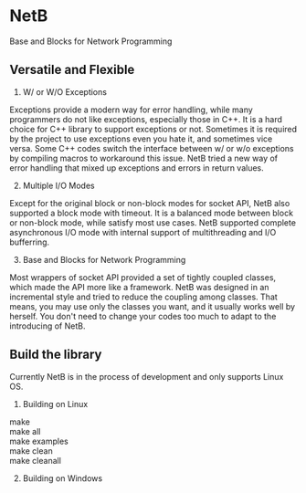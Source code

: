 # NetB

Base and Blocks for Network Programming

## Versatile and Flexible  

1. W/ or W/O Exceptions  

Exceptions provide a modern way for error handling, while many programmers do not like exceptions, especially those in C++. It is a hard choice for C++ library to support exceptions or not. Sometimes it is required by the project to use exceptions even you hate it, and sometimes vice versa. Some C++ codes switch the interface between w/ or w/o exceptions by compiling macros to workaround this issue. NetB tried a new way of error handling that mixed up exceptions and errors in return values.   

2. Multiple I/O Modes  

Except for the original block or non-block modes for socket API, NetB also supported a block mode with timeout. It is a balanced mode between block or non-block mode, while satisfy most use cases. NetB supported complete asynchronous I/O mode with internal support of multithreading and I/O bufferring.  

3. Base and Blocks for Network Programming  

Most wrappers of socket API provided a set of tightly coupled classes, which made the API more like a framework. NetB was designed in an incremental style and tried to reduce the coupling among classes. That means, you may use only the classes you want, and it usually works well by herself. You don't need to change your codes too much to adapt to the introducing of NetB.   

## Build the library

Currently NetB is in the process of development and only supports Linux OS.

1. Building on Linux  

make  
make all  
make examples  
make clean  
make cleanall  

2. Building on Windows   
